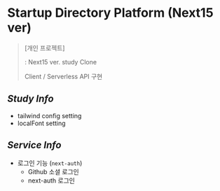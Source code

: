 # Startup Directory Platform (Next15 ver)

> [개인 프로젝트]
>
> : Next15 ver. study Clone
> 
> Client / Serverless API 구현
>

## _Study Info_
- tailwind config setting
- localFont setting

## _Service Info_
- 로그인 기능 (`next-auth`)
  - Github 소셜 로그인
  - next-auth 로그인